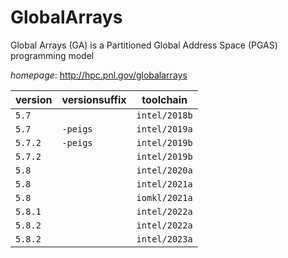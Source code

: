 # GlobalArrays

Global Arrays (GA) is a Partitioned Global Address Space (PGAS) programming model

*homepage*: <http://hpc.pnl.gov/globalarrays>

version | versionsuffix | toolchain
--------|---------------|----------
``5.7`` |  | ``intel/2018b``
``5.7`` | ``-peigs`` | ``intel/2019a``
``5.7.2`` | ``-peigs`` | ``intel/2019b``
``5.7.2`` |  | ``intel/2019b``
``5.8`` |  | ``intel/2020a``
``5.8`` |  | ``intel/2021a``
``5.8`` |  | ``iomkl/2021a``
``5.8.1`` |  | ``intel/2022a``
``5.8.2`` |  | ``intel/2022a``
``5.8.2`` |  | ``intel/2023a``
